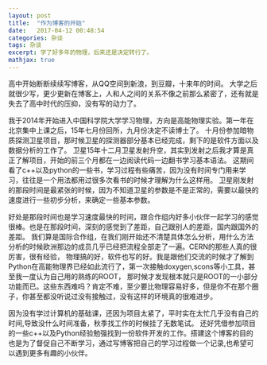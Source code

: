 ```yaml
---
layout: post
title:  "作为博客的开始"
date:   2017-04-12 00:48:54
categories: 杂谈
tags: 杂谈
excerpt: 学了好多年的物理，后来还是决定转行了。    
mathjax: true
---
```


高中开始断断续续写博客，从QQ空间到新浪，到豆瓣，十来年的时间。
大学之后就很少写，更少更新在博客上，人和人之间的关系不像之前那么紧密了，还有就是失去了高中时代的压抑，没有写的动力了。   

我于2014年开始进入中国科学院大学学习物理，方向是高能物理实验。第一年在北京集中上课之后，15年七月份回所，九月份决定不读博士了。
十月份参加暗物质探测卫星项目，那时候卫星的探测器部分基本已经完成，剩下的是软件方面以及数据分析的工作了。
卫星15年十二月卫星发射升空，其实到发射之后我才算是真正了解项目，开始的前三个月都在一边阅读代码一边翻书学习基本语法。
这期间看了c++以及python的一些书，学习过程有些痛苦，因为没有时间专门用来学习，往往是一个用法都用过很多次看书的时候才理解为什么这样用。
卫星刚发射的那段时间是最紧张的时候，因为不知道卫星的参数是不是正常的，需要以最快的速度进行一些初步分析，来确定一些基本参数。

好处是那段时间也是学习速度最快的时间，跟合作组内好多小伙伴一起学习的感觉很棒。也是在那段时间，深刻的感觉到了差距，自己跟别人的差距，国内跟国外的差距。
我们算是国际合作组，在我们刚开始还不清楚具体怎么分析，用什么方法分析的时候欧洲那边的成员几乎已经把流程全部走了一遍。CERN的那些人真的很厉害，很有经验，
物理搞的好，软件也写的好。我是跟他们交流的时候才了解到Python在高能物理界已经如此流行了，第一次接触doxygen,scons等小工具，甚至我一度认为自己用的熟练的ROOT，
那时候才发现根本就只是ROOT的一小部分功能而已。这些东西难吗？肯定不难，至少要比物理容易好多，但是你不在那个圈子，你甚至都没听说过没有接触过，没有这样的环境真的很难进步。

因为没有学过计算机的基础课，还因为项目太紧了，平时实在太忙几乎没有自己的时间,导致没什么时间准备，秋季找工作的时候挂了无数笔试。
还好凭借参加项目的一些c++以及Python经验勉强找到一份软件开发的工作。搭建这个博客的目的也是为了督促自己不断学习，通过写博客把自己的学习过程做一个记录,也希望可以遇到更多有趣的小伙伴。
